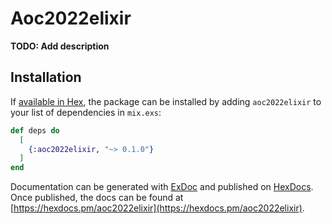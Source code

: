 # Aoc2022elixir

**TODO: Add description**

## Installation

If [available in Hex](https://hex.pm/docs/publish), the package can be installed
by adding `aoc2022elixir` to your list of dependencies in `mix.exs`:

```elixir
def deps do
  [
    {:aoc2022elixir, "~> 0.1.0"}
  ]
end
```

Documentation can be generated with [ExDoc](https://github.com/elixir-lang/ex_doc)
and published on [HexDocs](https://hexdocs.pm). Once published, the docs can
be found at [https://hexdocs.pm/aoc2022elixir](https://hexdocs.pm/aoc2022elixir).


